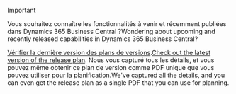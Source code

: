 > [!IMPORTANT]
>
> <span data-ttu-id="d4a00-101">Vous souhaitez connaître les fonctionnalités à venir et récemment publiées dans Dynamics 365 Business Central ?</span><span class="sxs-lookup"><span data-stu-id="d4a00-101">Wondering about upcoming and recently released capabilities in Dynamics 365 Business Central?</span></span>
>
> <span data-ttu-id="d4a00-102">[Vérifier la dernière version des plans de versions](/business-applications-release-notes/April19/dynamics365-business-central/).</span><span class="sxs-lookup"><span data-stu-id="d4a00-102">[Check out the latest version of the release plan](/business-applications-release-notes/April19/dynamics365-business-central/).</span></span> <span data-ttu-id="d4a00-103">Nous vous capturé tous les détails, et vous pouvez même obtenir ce plan de version comme PDF unique que vous pouvez utiliser pour la planification.</span><span class="sxs-lookup"><span data-stu-id="d4a00-103">We've captured all the details, and you can even get the release plan as a single PDF that you can use for planning.</span></span>  

